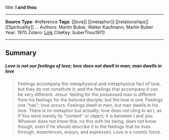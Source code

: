 title: **I and thou**
****
**Source Type**: #reference 
**Tags**: [[love]] [[metaphor]] [[relationships]] [[Spirituality]]
...
Authors: Martin Buber, Walter Kaufmann, Martin Buber
Year: 1970
Zotero: [Link](zotero://select/items/@buberThou1970)
CiteKey: buberThou1970 
*****

## Summary

##### Love is not our feelings of love; love does not dwell in man; man dwells in love

> Feelings accompany the metaphysical and metaphysical fact of love, but they do not constitute it; and the feelings that accompany it can be very different. Jesus' feeling for the possessed man is different from his feelings for the beloved disciple; but the love is one. Feelings one "has"; love occurs. Feelings dwell in men, but man dwells in his love. There is no metaphor but actually: love does not cling to an I, as if You were merely its "content" or object; it is between I and you. Whoever does not know this, no this with his being, does not know though, even if he should describe it to the feelings that he lives through, experiences, enjoys, and expresses. Love is a cosmic force.

